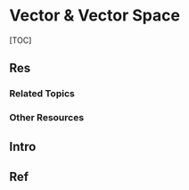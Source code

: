 # Vector & Vector Space

[TOC]



## Res
### Related Topics


### Other Resources



## Intro



## Ref
